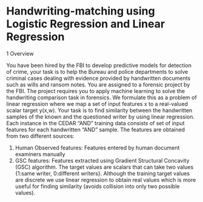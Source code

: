 # Handwriting-matching using Logistic Regression and Linear Regression


1 Overview


You have been hired by the FBI to develop predictive models for detection of crime, your task is to
help the Bureau and police departments to solve criminal cases dealing with evidence provided by
handwritten documents such as wills and ransom notes. You are assigned to a forensic project by the
FBI. The project requires you to apply machine learning to solve the handwriting comparison task in
forensics. We formulate this as a problem of linear regression where we map a set of input features x
to a real-valued scalar target y(x,w).
Your task is to find similarity between the handwritten samples of the known and the questioned
writer by using linear regression.
Each instance in the CEDAR “AND” training data consists of set of input features for each handwritten
“AND” sample. The features are obtained from two different sources:
1. Human Observed features: Features entered by human document examiners manually
2. GSC features: Features extracted using Gradient Structural Concavity (GSC) algorithm.
The target values are scalars that can take two values {1:same writer, 0:different writers}. Although
the training target values are discrete we use linear regression to obtain real values which is more useful
for finding similarity (avoids collision into only two possible values).
